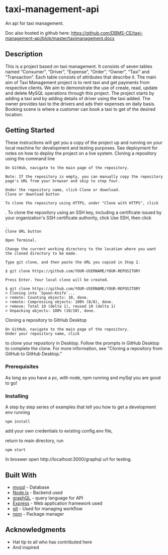 # taxi-management-api

An api for taxi management.

Doc also hosted in github here: https://github.com/DBMS-CE/taxi-management-api/blob/master/taximanagement.docx

## Description

This is a project based on taxi management. It consists of seven tables named “Consumer”, “Driver”, “Expense”, “Order”, “Owner”, “Taxi” and “Transaction”. Each table consists of attributes that describe it. The main aim of Taxi Management project is to rent taxi and get payments from respective clients. We aim to demonstrate the use of create, read, update and delete MySQL operations through this project. The project starts by adding a taxi and by adding details of driver using the taxi added. The owner provides taxi to the drivers and ads their expenses on daily basis. Booking scene is where a customer can book a taxi to get of the desired location.

## Getting Started

These instructions will get you a copy of the project up and running on your local machine for development and testing purposes. See deployment for notes on how to deploy the project on a live system.
Cloning a repository using the command line

    On GitHub, navigate to the main page of the repository.

    Note: If the repository is empty, you can manually copy the repository page's URL from your browser and skip to step four.

    Under the repository name, click Clone or download.
    Clone or download button

    To clone the repository using HTTPS, under "Clone with HTTPS", click 

. To clone the repository using an SSH key, including a certificate issued by your organization's SSH certificate authority, click Use SSH, then click

    .
    Clone URL button

    Open Terminal.

    Change the current working directory to the location where you want the cloned directory to be made.

    Type git clone, and then paste the URL you copied in Step 2.

    $ git clone https://github.com/YOUR-USERNAME/YOUR-REPOSITORY

    Press Enter. Your local clone will be created.

    $ git clone https://github.com/YOUR-USERNAME/YOUR-REPOSITORY
    > Cloning into `Spoon-Knife`...
    > remote: Counting objects: 10, done.
    > remote: Compressing objects: 100% (8/8), done.
    > remove: Total 10 (delta 1), reused 10 (delta 1)
    > Unpacking objects: 100% (10/10), done.

Cloning a repository to GitHub Desktop

    On GitHub, navigate to the main page of the repository.
    Under your repository name, click 

to clone your repository in Desktop. Follow the prompts in GitHub Desktop to complete the clone. For more information, see "Cloning a repository from GitHub to GitHub Desktop."


### Prerequisites

As long as you have a pc, with node, npm running and mySql you are good to go!

### Installing

A step by step series of examples that tell you how to get a development env running

```
npm install
```
add your own credentials to existing config.env file,

return to main directory, run

```
npm start
```
In broswer open http://localhost:3000/graphql url for testing.

## Built With

* [mysql](https://dev.mysql.com/doc/) - Database
* [Node.js](https://nodejs.org/en/docs/) - Backend used
* [graphQL](https://graphql.org/learn/) - query language for API
* [Express](https://expressjs.com/en/4x/api.html) - Web application framework used
* [git](https://guides.github.com/) - Used for managing workflow
* [npm](https://docs.npmjs.com/) - Package manager

## Acknowledgments

* Hat tip to all who has contributed here
* And inspired 
